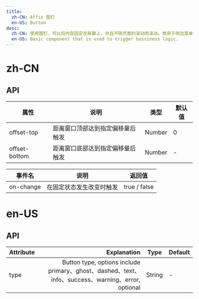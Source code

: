 ```yaml
---
title:
  zh-CN: Affix 图钉
  en-US: Button
desc:
  zh-CN: 使用图钉，可以将内容固定在屏幕上，并且不随页面的滚动而滚动。常用于侧边菜单等。。
  en-US: Basic component that is used to trigger bussiness logic.
---
```



# zh-CN

## API


| 属性 |说明 |类型 |默认值 |
| --- |--- |--- |--- |
| offset-top |距离窗口顶部达到指定偏移量后触发 |Number |0 |
| offset-bottom |距离窗口底部达到指定偏移量后触发 |Number |- |



| 事件名 |说明 |返回值 |
| --- |--- |--- |
| on-change |在固定状态发生改变时触发 |true / false |


# en-US

## API
| Attribute        | Explanation    |  Type  | Default|
| --------   | -----:   | ---- | ---- |
| type        | Button type, options include primary、ghost、dashed、text、info、success、warning、error, optional      |   String   | -|
